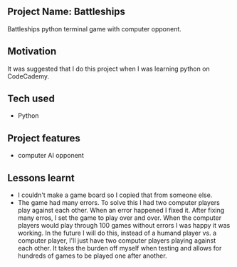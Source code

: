 ## Project Name: Battleships
Battleships python terminal game with computer opponent.

## Motivation
It was suggested that I do this project when I was learning python on CodeCademy.

## Tech used
- Python

## Project features
- computer AI opponent

## Lessons learnt
- I couldn't make a game board so I copied that from someone else.
- The game had many errors. To solve this I had two computer players play against each other. When an error happened I fixed it. After fixing many erros, I set the game to play over and over. When the computer players would play through 100 games without errors I was happy it was working. In the future I will do this, instead of a humand player vs. a computer player, I'll just have two computer players playing against each other. It takes the burden off myself when testing and allows for hundreds of games to be played one after another.

